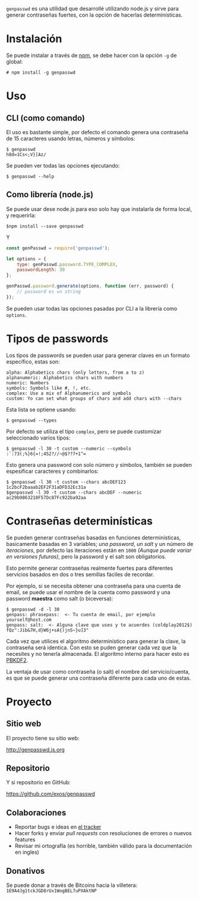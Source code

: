 <!-- TITLE: Genpasswd - Generador de contraseñas seguras -->
<!-- SUBTITLE: CLI y con opciones determinísticas -->

`genpasswd` es una utilidad que desarrollé utilizando node.js y sirve para generar contraseñas fuertes, con la opción de hacerlas determinísticas.

# Instalación

Se puede instalar a través de [npm](https://www.npmjs.com/), se debe hacer con la opción `-g` de global:

    # npm install -g genpasswd
		
# Uso 

## CLI (como comando)

El uso es bastante simple, por defecto el comando genera una contraseña de 15 caracteres usando letras, números y símbolos:

    $ genpasswd 
    h8d=1Cs<;V}[Az/

Se pueden ver todas las opciones ejecutando:

    $ genpasswd --help

## Como librería (node.js)

Se puede usar dese node.js para eso solo hay que instalarla de forma local, y requerirla:

    $npm install --save genpasswd

Y

```JavaScript
const genPasswd = require('genpasswd');

let options = {
    type: genPasswd.password.TYPE_COMPLEX,
    passwordLength: 30
};

genPasswd.password.generate(options, function (err, password) {
    // password es un string
});
```

Se pueden usar todas las opciones pasadas por CLI a la librería como `options`.

# Tipos de passwords

Los tipos de passwords se pueden usar para generar claves en un formato específico, estas son:

    alpha: Alphabetics chars (only letters, from a to z)
    alphanumeric: Alphabetics chars with numbers
    numeric: Numbers
    symbols: Symbols like #, !, etc.
    complex: Use a mix of Alphanumerics and symbols
    custom: Yo can set what groups of chars and add chars with --chars

Esta lista se optiene usando:

    $ genpasswd --types

Por defecto se utiliza el tipo `complex`, pero se puede customizar seleccionado varios tipos:

    $ genpasswd -l 30 -t custom --numeric --symbols 
    :`:73(;%}6{=!;452?//~@$??7+1^=

Esto genera una password con solo número y símbolos, también se pueden espesificar caracteres y combinarlos:

    $ genpasswd -l 30 -t custom --chars abcDEF123
    1c2bcF2baaab2EF2F31aDFD32Ec31a
    $genpasswd -l 30 -t custom --chars abcDEF --numeric
    ac29b9863210F57Dc87Fc922ba92aa

# Contraseñas determinísticas
Se pueden generar contraseñas basadas en funciones determinísticas, basicamente basadas en 3 variables; *una password*, *un salt* y un número de *iteraciones*, por defecto las iteraciones están en `1000` *(Aunque puede variar en versiones futuras)*, pero la password y el salt son obligatorios.

Esto permite generar contraseñas realmente fuertes para diferentes servicios basados en dos o tres semillas fáciles de recordar.

Por ejemplo, si se necesita obtener una contraseña para una cuenta de email, se puede usar el nombre de la cuenta como password y una password **maestra** como salt (o biceversa):

    $ genpasswd -d -l 30
    genpass: phrasepass:  <- Tu cuenta de email, por ejemplo yourself@host.com
    genpass: salt:  <- Alguna clave que uses y te acuerdes (coldplay2012$) 
    fQz":Jib&7H,d}W6j+sA{)jnS~}u]3"
		
Cada vez que utilices el algoritmo determinístico para generar la clave, la contraseña será identica. Con esto se puden generar cada vez que la necesites y no tenerla almacenada. El algoritmo interno para hacer esto es [PBKDF2](https://en.wikipedia.org/wiki/Pbkdf2).

La ventaja de usar como contraseña (o salt) el nombre del servicio/cuenta, es que se puede generar una contraseña diferente para cada uno de estas.

# Proyecto

## Sitio web
El proyecto tiene su sitio web:

http://genpasswd.js.org

## Repositorio

Y si repositorio en GitHub:

https://github.com/exos/genpasswd

## Colaboraciones

* Reportar bugs e ideas en [el tracker](https://github.com/exos/genpasswd/issues)
* Hacer forks y enviar *pull requests* con resoluciones de errores o nuevos features
* Revisar mi ortografía (es horrible, también válido para la documentación en ingles)
 
 ## Donativos
 
 Se puede donar a través de Bitcoins hacia la villetera: `1E9A4Jg1tckJGD8rUx1WogBEL7uPXAktNP`